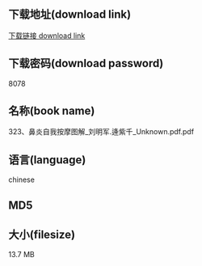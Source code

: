 ## 下载地址(download link)
[下载链接 download link](https://voluble-croquembouche-d321dc.netlify.app/?s=323%E3%80%81%E9%BC%BB%E7%82%8E%E8%87%AA%E6%88%91%E6%8C%89%E6%91%A9%E5%9B%BE%E8%A7%A3_%E5%88%98%E6%98%8E%E5%86%9B.%E9%80%84%E7%B4%AB%E5%8D%83_Unknown.pdf)

## 下载密码(download password)
8078

## 名称(book name)
323、鼻炎自我按摩图解_刘明军.逄紫千_Unknown.pdf.pdf

## 语言(language)
chinese

## MD5


## 大小(filesize)
13.7 MB
